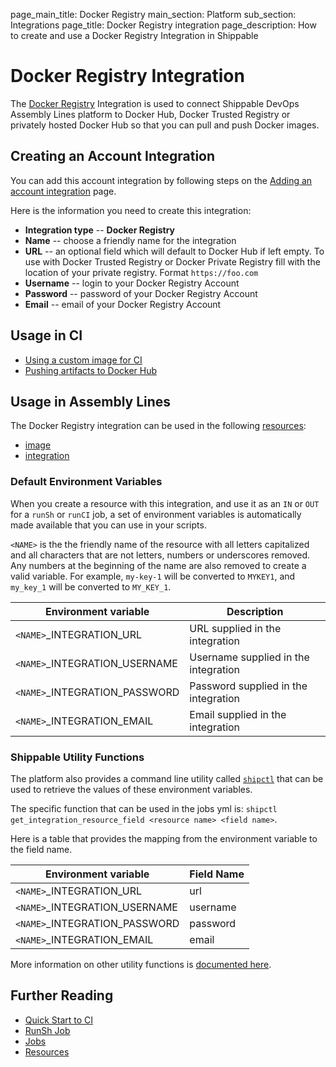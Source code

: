 page_main_title: Docker Registry
main_section: Platform
sub_section: Integrations
page_title: Docker Registry integration
page_description: How to create and use a Docker Registry Integration in Shippable

# Docker Registry Integration

The [Docker Registry](https://docs.docker.com/registry/deploying/) Integration is used to connect Shippable DevOps Assembly Lines platform to Docker Hub, Docker Trusted Registry or privately hosted Docker Hub so that you can pull and push Docker images.

## Creating an Account Integration

You can add this account integration by following steps on the [Adding an account integration](/platform/tutorial/integration/howto-crud-integration/) page.

Here is the information you need to create this integration:

* **Integration type** -- **Docker Registry**
* **Name** -- choose a friendly name for the integration
* **URL** -- an optional field which will default to Docker Hub if left empty. To use with Docker Trusted Registry or Docker Private Registry fill with the location of your private registry. Format `https://foo.com`
* **Username** -- login to your Docker Registry Account
* **Password** -- password of your Docker Registry Account
* **Email** -- email of your Docker Registry Account

## Usage in CI

* [Using a custom image for CI](/ci/custom-docker-image/)
* [Pushing artifacts to Docker Hub](/ci/push-docker-registry/)

## Usage in Assembly Lines

The Docker Registry integration can be used in the following [resources](/platform/workflow/resource/overview/):

* [image](/platform/workflow/resource/image)
* [integration](/platform/workflow/resource/integration)

### Default Environment Variables
When you create a resource with this integration, and use it as an `IN` or `OUT` for a `runSh` or `runCI` job, a set of environment variables is automatically made available that you can use in your scripts.

`<NAME>` is the the friendly name of the resource with all letters capitalized and all characters that are not letters, numbers or underscores removed. Any numbers at the beginning of the name are also removed to create a valid variable. For example, `my-key-1` will be converted to `MYKEY1`, and `my_key_1` will be converted to `MY_KEY_1`.

| Environment variable						| Description                         |
| ------------- 								|------------------------------------ |
| `<NAME>`\_INTEGRATION\_URL   			| URL supplied in the integration |
| `<NAME>`\_INTEGRATION\_USERNAME   		| Username supplied in the integration |
| `<NAME>`\_INTEGRATION\_PASSWORD			| Password supplied in the integration |
| `<NAME>`\_INTEGRATION\_EMAIL			| Email supplied in the integration |

### Shippable Utility Functions
The platform also provides a command line utility called [`shipctl`](/platform/tutorial/workflow/using-shipctl/) that can be used to retrieve the values of these environment variables.

The specific function that can be used in the jobs yml is: `shipctl get_integration_resource_field <resource name> <field name>`.

Here is a table that provides the mapping from the environment variable to the field name.

| Environment variable						| Field Name        |
| ------			 							|----------------- |
| `<NAME>`\_INTEGRATION\_URL   			| url |
| `<NAME>`\_INTEGRATION\_USERNAME   		| username |
| `<NAME>`\_INTEGRATION\_PASSWORD			| password |
| `<NAME>`\_INTEGRATION\_EMAIL			| email |

More information on other utility functions is [documented here](/platform/tutorial/workflow/using-shipctl).

## Further Reading
* [Quick Start to CI](/getting-started/ci-sample)
* [RunSh Job](/platform/workflow/job/runsh)
* [Jobs](/platform/workflow/job/overview)
* [Resources](/platform/workflow/resource/overview)

